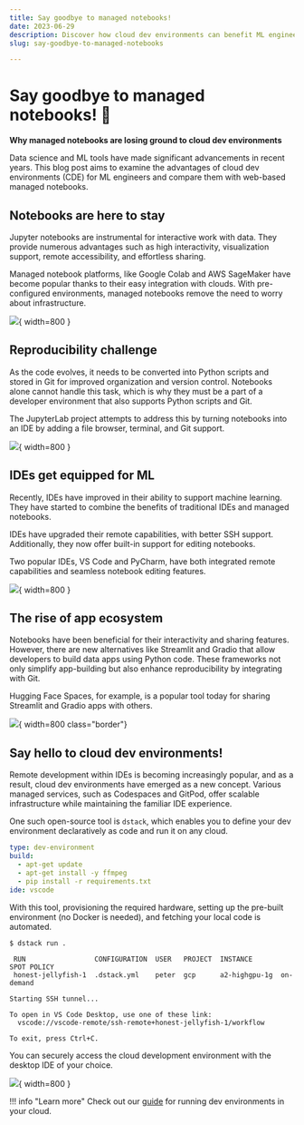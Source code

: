 ```yaml
---
title: Say goodbye to managed notebooks!
date: 2023-06-29
description: Discover how cloud dev environments can benefit ML engineers and why why they are gaining popularity over managed notebooks .
slug: say-goodbye-to-managed-notebooks

---
```


# Say goodbye to managed notebooks! 👋

__Why managed notebooks are losing ground to cloud dev environments__

Data science and ML tools have made significant advancements in recent years. This blog post aims to examine the
advantages of cloud dev environments (CDE) for ML engineers and compare them with web-based managed notebooks.

[//]: # (TODO: Should be technical and controversial)

<!-- more -->

## Notebooks are here to stay

Jupyter notebooks are instrumental for interactive work with data. They provide numerous advantages such as high
interactivity, visualization support, remote accessibility, and effortless sharing.

Managed notebook platforms, like Google Colab and AWS SageMaker have become popular thanks to their easy integration with clouds.
With pre-configured environments, managed notebooks remove the need to worry about infrastructure.

![](../../assets/images/dstack-google-colab.png){ width=800 }

## Reproducibility challenge

As the code evolves, it needs to be converted into Python scripts and stored in Git for improved organization and
version control. Notebooks alone cannot handle this task, which is why they must be a part of a developer
environment that also supports Python scripts and Git.

The JupyterLab project attempts to address this by turning notebooks into an IDE by adding a file browser,
terminal, and Git support.

![](../../assets/images/dstack-jupyterlab.png){ width=800 }

## IDEs get equipped for ML

Recently, IDEs have improved in their ability to support machine learning. They have started to combine the benefits of
traditional IDEs and managed notebooks. 

IDEs have upgraded their remote capabilities, with better SSH support. Additionally, they now offer built-in support for editing notebooks.

Two popular IDEs, VS Code and PyCharm, have both integrated remote capabilities and seamless notebook editing features.

![](../../assets/images/dstack-vscode.png){ width=800 }

## The rise of app ecosystem

Notebooks have been beneficial for their interactivity and sharing features. However, there are new alternatives like
Streamlit and Gradio that allow developers to build data apps using Python code. These frameworks not only simplify
app-building but also enhance reproducibility by integrating with Git. 

Hugging Face Spaces, for example, is a popular tool today for sharing Streamlit and Gradio apps with others.

![](../../assets/images/dstack-huggingface-space.png){ width=800 class="border"}

## Say hello to cloud dev environments!

Remote development within IDEs is becoming increasingly popular, and as a result, cloud dev environments have emerged as
a new concept. Various managed services, such as Codespaces and GitPod, offer scalable infrastructure while maintaining
the familiar IDE experience.

One such open-source tool is `dstack`, which enables you to define your dev environment declaratively as code and run it on any cloud.

<div editor-title=".dstack.yml"> 

```yaml
type: dev-environment
build:
  - apt-get update
  - apt-get install -y ffmpeg
  - pip install -r requirements.txt
ide: vscode
```

</div>

With this tool, provisioning the required hardware, setting up the pre-built environment (no Docker is needed), and
fetching your local code is automated.

```shell
$ dstack run .

 RUN                 CONFIGURATION  USER   PROJECT  INSTANCE       SPOT POLICY
 honest-jellyfish-1  .dstack.yml    peter  gcp      a2-highgpu-1g  on-demand

Starting SSH tunnel...

To open in VS Code Desktop, use one of these link:
  vscode://vscode-remote/ssh-remote+honest-jellyfish-1/workflow
  
To exit, press Ctrl+C.
```

You can securely access the cloud development environment with the desktop IDE of your choice.

![](../../assets/images/dstack-vscode-jupyter.png){ width=800 }

!!! info "Learn more"
    Check out our [guide](../../docs/guides/dev-environments.md) for running dev environments in your cloud.